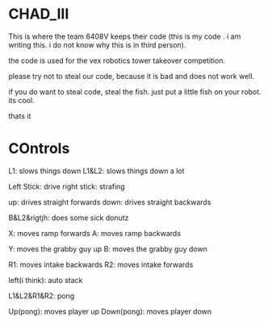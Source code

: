 # CHAD_III

This is where the team 6408V keeps their code (this is my code . i am writing this. i do not know why this is in third person). 

the code is used for the vex robotics tower takeover competition. 


please try not to steal our code, because it is bad and does not work well. 

if you do want to steal code, steal the fish. just put a little fish on your robot. its cool.

thats it

# COntrols

L1: slows things down
L1&L2: slows things down a lot

Left Stick: drive
right stick: strafing

up: drives straight forwards
down: drives straight backwards

B&L2&rigtjh: does some sick donutz

X: moves ramp forwards
A: moves ramp backwards

Y: moves the grabby guy up
B: moves the grabby guy down

R1: moves intake backwards
R2: moves intake forwards

left(i think): auto stack

L1&L2&R1&R2: pong

Up(pong): moves player up
Down(pong): moves player down
    
   
